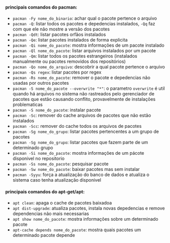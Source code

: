 #### principais comandos do pacman:
* `pacman -Fy nome_do_binario`: achar qual o pacote pertence o arquivo
* `pacman -Q`: listar todos os pacotes e depedencias instalados, `-Qq` faz com que ele não mostre a versão dos pacotes
* `pacman -Qdt`: listar pacotes orfãos instalados
* `pacman -Qe`: listar pacotes instalados de forma explicita
* `pacman -Qi nome_do_pacote`: mostra informações de um pacote instalado
* `pacman -Ql nome_do_pacote`: listar arquivos instalados por um pacote
* `pacman -Qm`: listar todos os pacotes estrangeiros (instalados manualmente ou pacotes removidos dos repositórios)
* `pacman -Qo nome_do_arquivo`: descobrir a qual pacote pertence o arquivo
* `pacman -Qs regex`: listar pacotes por regex
* `pacman -Rs nome_do_pacote`: remover o pacote e depedencias não usadas por outros pacotes
* `pacman -S nome_do_pacote --overwrite "*"`: o parametro `overwrite` é util quando há arquivos no sistema não rastreados pelo gerenciador de pacotes que estão causando conflito, provavelmente de instalações problematicas
* `pacman -S nome_do_pacote`: instalar pacote
* `pacman -Sc`: remover do cache arquivos de pacotes que não estão instalados
* `pacman -Scc`: remover do cache todos os arquivos de pacotes
* `pacman -Sg nome_do_grupo`: listar pacotes pertencentes a um grupo de pacotes
* `pacman -Sg nome_do_grupo`: listar pacotes que fazem parte de um determinado grupo
* `pacman -Si nome_do_pacote`: mostra informações de um pácote disponivel no repositorio
* `pacman -Ss nome_do_pacote`: pesquisar pacote
* `pacman -Sw nome_do_pacote`: baixar pacotes mas sem instalar
* `pacman -Syyu`: força a atualização do banco de dados e atualiza o sistema caso tenha atualização disponivel

#### principais comandos do apt-get/apt:
* `apt clean`: apaga o cache de pacotes baixadoa
* `apt dist-upgrade`: atualiza pacotes, instala novas depedencias e remove dependencias não mais necessarias
* `apt show nome_do_pacote`: mostra informações sobre um determinado pacote
* `apt-cache depends nome_do_pacote`: mostra quais pacotes um determinado pacote depende
